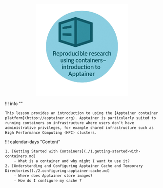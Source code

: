 <h1></h1>
<p align="center">
    <img src="./images/apptainer_logo.png" alt="drawing" width="300">
</p>


!!! info ""

    This lesson provides an introduction to using the [Apptainer container platform](https://apptainer.org). Apptainer is particularly suited to running containers on infrastructure where users don’t have administrative privileges, for example shared infrastructure such as High Performance Computing (HPC) clusters.

!!! calendar-days "Content"

    1. [Getting Started with Containers](./1.getting-started-with-containers.md)
        - What is a container and why might I want to use it?
    2. [Understanding and Configuring Apptainer Cache and Temporary Directories](./2.configuring-apptainer-cache.md)
        - Where does Apptainer store images?
        - How do I configure my cache ?
